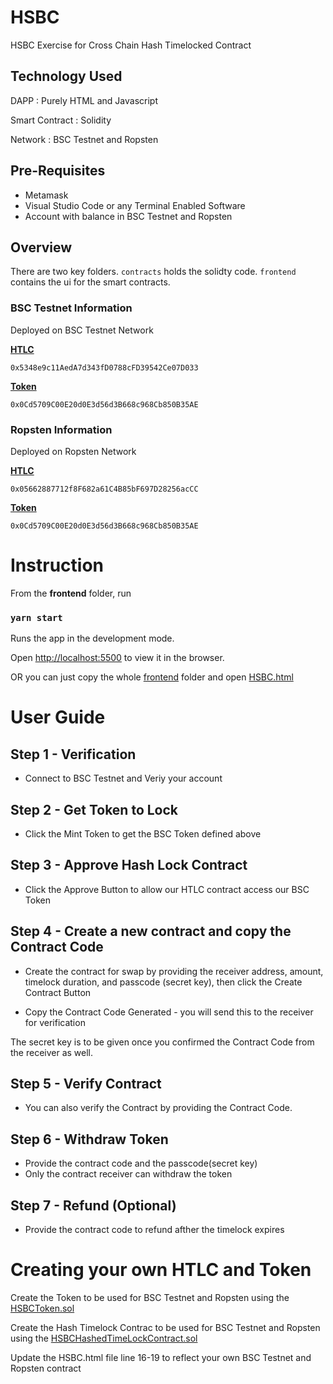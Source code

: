 # HSBC
HSBC Exercise for Cross Chain Hash Timelocked Contract


## Technology Used
DAPP : Purely HTML and Javascript

Smart Contract : Solidity

Network : BSC Testnet and Ropsten


## Pre-Requisites
- Metamask
- Visual Studio Code or any Terminal Enabled Software
- Account with balance in BSC Testnet and Ropsten

## Overview
There are two key folders. `contracts` holds the solidty code. `frontend` contains the ui for the smart contracts.


### BSC Testnet Information
Deployed on BSC Testnet Network


[**HTLC**](https://testnet.bscscan.com/address/0x5348e9c11AedA7d343fD0788cFD39542Ce07D033)


`0x5348e9c11AedA7d343fD0788cFD39542Ce07D033`


[**Token**](https://testnet.bscscan.com/address/0x0Cd5709C00E20d0E3d56d3B668c968Cb850B35AE)


`0x0Cd5709C00E20d0E3d56d3B668c968Cb850B35AE`

### Ropsten Information
Deployed on Ropsten Network


[**HTLC**](https://ropsten.etherscan.io/address/0x05662887712f8F682a61C4B85bF697D28256acCC)


`0x05662887712f8F682a61C4B85bF697D28256acCC`


[**Token**](https://ropsten.etherscan.io/address/0x0Cd5709C00E20d0E3d56d3B668c968Cb850B35AE)


`0x0Cd5709C00E20d0E3d56d3B668c968Cb850B35AE`

# Instruction
From the **frontend** folder, run

### `yarn start`

Runs the app in the development mode.

Open [http://localhost:5500](http://localhost:5500) to view it in the browser.

OR you can just copy the whole [frontend](https://github.com/pongdpandaX/HSBC/tree/main/frontend) folder and open [HSBC.html](http://localhost:5500/HSBC.html)

# User Guide

## Step 1 - Verification
- Connect to BSC Testnet and Veriy your account

## Step 2 - Get Token to Lock
- Click the Mint Token to get the BSC Token defined above

## Step 3 - Approve Hash Lock Contract
- Click the Approve Button to allow our HTLC contract access our BSC Token

## Step 4 - Create a new contract and copy the Contract Code

- Create the contract for swap by providing the receiver address, amount, timelock duration, and passcode (secret key), then click the Create Contract Button

- Copy the Contract Code Generated - you will send this to the receiver for verification

The secret key is to be given once you confirmed the Contract Code from the receiver as well.
## Step 5 - Verify Contract
- You can also verify the Contract by providing the Contract Code.
## Step 6 - Withdraw Token
- Provide the contract code and the passcode(secret key)
- Only the contract receiver can withdraw the token
## Step 7 - Refund (Optional)
- Provide the contract code to refund afther the timelock expires

# Creating your own HTLC and Token

Create the Token to be used for BSC Testnet and Ropsten using the [HSBCToken.sol](https://github.com/pongdpandaX/HSBC/blob/main/contracts/HSBCToken.sol)

Create the Hash Timelock Contrac to be used for BSC Testnet and Ropsten using the [HSBCHashedTimeLockContract.sol](https://github.com/pongdpandaX/HSBC/blob/main/contracts/HSBCHashedTimeLockContract.sol)

Update the HSBC.html file line 16-19 to reflect your own BSC Testnet and Ropsten contract
